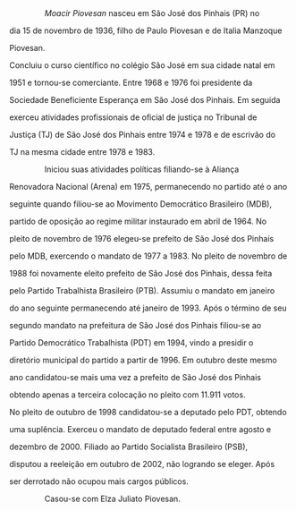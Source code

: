 

 



                *Moacir Piovesan* nasceu em São José dos Pinhais (PR) no

dia 15 de novembro de 1936, filho de Paulo Piovesan e de Italia Manzoque

Piovesan.



Concluiu o curso científico no colégio São José em sua cidade natal em

1951 e tornou-se comerciante. Entre 1968 e 1976 foi presidente da

Sociedade Beneficiente Esperança em São José dos Pinhais. Em seguida

exerceu atividades profissionais de oficial de justiça no Tribunal de

Justiça (TJ) de São José dos Pinhais entre 1974 e 1978 e de escrivão do

TJ na mesma cidade entre 1978 e 1983.



                Iniciou suas atividades políticas filiando-se à Aliança

Renovadora Nacional (Arena) em 1975, permanecendo no partido até o ano

seguinte quando filiou-se ao Movimento Democrático Brasileiro (MDB),

partido de oposição ao regime militar instaurado em abril de 1964. No

pleito de novembro de 1976 elegeu-se prefeito de São José dos Pinhais

pelo MDB, exercendo o mandato de 1977 a 1983. No pleito de novembro de

1988 foi novamente eleito prefeito de São José dos Pinhais, dessa feita

pelo Partido Trabalhista Brasileiro (PTB). Assumiu o mandato em janeiro

do ano seguinte permanecendo até janeiro de 1993. Após o término de seu

segundo mandato na prefeitura de São José dos Pinhais filiou-se ao

Partido Democrático Trabalhista (PDT) em 1994, vindo a presidir o

diretório municipal do partido a partir de 1996. Em outubro deste mesmo

ano candidatou-se mais uma vez a prefeito de São José dos Pinhais

obtendo apenas a terceira colocação no pleito com 11.911 votos.



No pleito de outubro de 1998 candidatou-se a deputado pelo PDT, obtendo

uma suplência. Exerceu o mandato de deputado federal entre agosto e

dezembro de 2000. Filiado ao Partido Socialista Brasileiro (PSB),

disputou a reeleição em outubro de 2002, não logrando se eleger. Após

ser derrotado não ocupou mais cargos públicos.



                Casou-se com Elza Juliato Piovesan.



 



